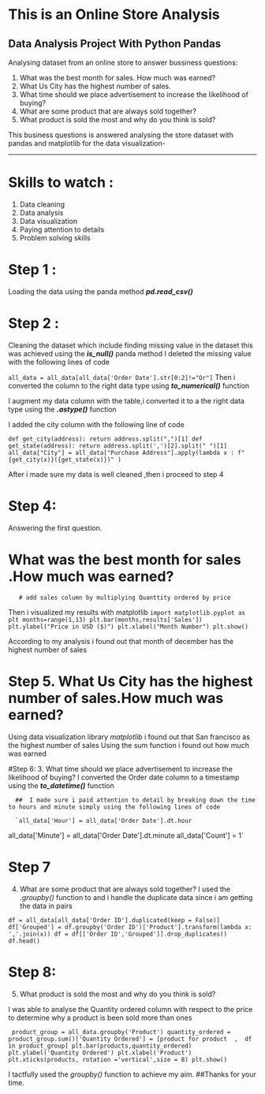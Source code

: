 # This is an Online Store Analysis
   ## Data Analysis Project With Python Pandas
 
Analysing dataset from an online store to answer bussiness questions:
1. What was the best month for sales. How much was earned?
2. What Us City has the highest number of sales.
3. What time should we place advertisement to increase the  likelihood of buying?
4. What are some product that are always sold together?
5. What product is sold the most and why do you think is sold?

This business questions is answered analysing the store dataset with pandas and matplotlib for the data visualization-

---
# Skills to watch :
1. Data cleaning
2. Data analysis
3. Data visualization
4. Paying attention to details
5. Problem solving skills



# Step 1 :

   Loading the data using the panda method ***pd.read_csv()***
   
# Step 2 :
   Cleaning the dataset which include finding missing value in the dataset this was achieved using the ***is_null()*** panda method
   I deleted the missing value with the following lines of code
   
   `all_data = all_data[all_data['Order Date'].str[0:2]!="Or"]`
   Then i converted the column to the right data type using ***to_numerical()*** function
   
   I augment my data column with the table,i converted it to a the right data type using the ***.astype()***  function
   
   I added the city column with the following line of code
   
`def get_city(address):
    return address.split(",")[1]
def get_state(address):
    return address.split(',')[2].split(" ")[1]
all_data["City"] = all_data["Purchase Address"].apply(lambda x : f"{get_city(x)}({get_state(x)})" )`
 
 After i made sure my data is well cleaned ,then i proceed to step 4
 # Step 4:
   Answering the first question.
   # What was the best month for sales .How much was earned?
       # add sales column by multiplying Quanttity ordered by price
   
   Then i visualized my results with matplotlib 
   `import matplotlib.pyplot as plt
months=range(1,13)
plt.bar(months,results['Sales'])
plt.ylabel("Price in USD ($)")
plt.xlabel("Month Number")
plt.show()
`

According to my analysis i found out that month of december has the highest number of sales

 # Step 5. What Us City has the highest number of sales.How much was earned?
Using  data visualization library *matplotlib* i  found out that San francisco as the highest number of sales
Using the sum function i found out how much was earned

#Step 6:
 3. What time should we place advertisement to increase the  likelihood of buying?
      I converted the Order date column to a timestamp using the ***to_datetime()*** function
      
      ##  I made sure i paid attention to detail by breaking down the time to hours and minute simply using the following lines of code
      
      `all_data['Hour'] = all_data['Order Date'].dt.hour
all_data['Minute'] = all_data['Order Date'].dt.minute
all_data['Count'] = 1`

# Step 7
4. What are some product that are always sold together?
I used the *.groupby()* function to and i handle the duplicate data since i am getting the data in pairs

`df = all_data[all_data['Order ID'].duplicated(keep = False)]
df['Grouped'] = df.groupby('Order ID')['Product'].transform(lambda x: ','.join(x))
df = df[['Order ID','Grouped']].drop_duplicates()
df.head()`

      
# Step 8:
5. What product is sold the most and why do you think is sold?

I was able to analyse the Quantity ordered column with respect to the price to determine  why a product is been sold more than ones

` product_group = all_data.groupby('Product')
quantity_ordered = product_group.sum()['Quantity Ordered']
= [product for product  ,  df in product_group]
plt.bar(products,quantity_ordered)
plt.ylabel('Quantity Ordered')
plt.xlabel('Product')
plt.xticks(products, rotation ='vertical',size = 8)
plt.show()`

I tactfully used the *groupby()* function to achieve my aim.
##Thanks for your time.

